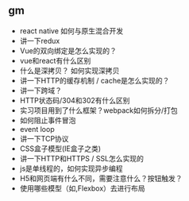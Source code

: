 ## gm
- react native 如何与原生混合开发
- 讲一下redux
- Vue的双向绑定是怎么实现的？
- vue和react有什么区别
- 什么是深拷贝？ 如何实现深拷贝
- 讲一下HTTP的缓存机制 / cache是怎么实现的？
- 讲一下跨域？
- HTTP状态码/304和302有什么区别
- 实习项目用到了什么框架？webpack如何拆分/打包
- 如何阻止事件冒泡
- event loop
- 讲一下TCP协议
- CSS盒子模型(IE盒子之类)
- 讲一下HTTP和HTTPS / SSL怎么实现的
- js是单线程的，如何实现异步编程
- H5和网页端有什么不同，需要注意什么？按钮触发？
- 使用哪些模型（如,Flexbox）去进行布局
